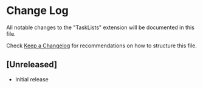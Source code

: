 # Change Log

All notable changes to the "TaskLists" extension will be documented in this file.

Check [Keep a Changelog](http://keepachangelog.com/) for recommendations on how to structure this file.

## [Unreleased]

- Initial release